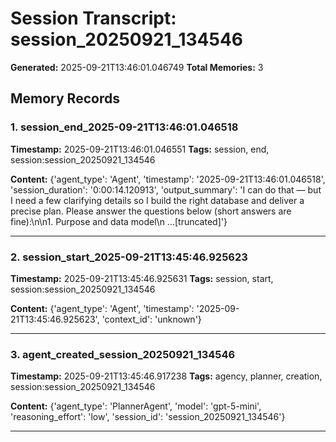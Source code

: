 # Session Transcript: session_20250921_134546

**Generated:** 2025-09-21T13:46:01.046749
**Total Memories:** 3

## Memory Records

### 1. session_end_2025-09-21T13:46:01.046518

**Timestamp:** 2025-09-21T13:46:01.046551
**Tags:** session, end, session:session_20250921_134546

**Content:** {'agent_type': 'Agent', 'timestamp': '2025-09-21T13:46:01.046518', 'session_duration': '0:00:14.120913', 'output_summary': 'I can do that — but I need a few clarifying details so I build the right database and deliver a precise plan. Please answer the questions below (short answers are fine):\n\n1. Purpose and data model\n   ...[truncated]'}

---

### 2. session_start_2025-09-21T13:45:46.925623

**Timestamp:** 2025-09-21T13:45:46.925631
**Tags:** session, start, session:session_20250921_134546

**Content:** {'agent_type': 'Agent', 'timestamp': '2025-09-21T13:45:46.925623', 'context_id': 'unknown'}

---

### 3. agent_created_session_20250921_134546

**Timestamp:** 2025-09-21T13:45:46.917238
**Tags:** agency, planner, creation, session:session_20250921_134546

**Content:** {'agent_type': 'PlannerAgent', 'model': 'gpt-5-mini', 'reasoning_effort': 'low', 'session_id': 'session_20250921_134546'}

---

